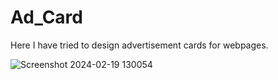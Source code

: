 # Ad_Card

Here I have tried to design advertisement cards for webpages. 

![Screenshot 2024-02-19 130054](https://github.com/Wespy07/Ad_Card/assets/143990246/814e28e2-c1e4-4f4c-bb4a-89f5bd150565)
